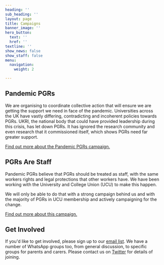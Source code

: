 ```yaml
---
heading: ''
sub_heading: ''
layout: page
title: Campaigns
banner_image: ''
hero_button:
  text: ''
  href: ''
textline: ''
show_news: false
show_staff: false
menu:
  navigation:
    weight: 2

---
```

## Pandemic PGRs

We are organising to coordinate collective action that will ensure we are getting the support we need in face of the pandemic. Universities across the UK have vastly differing, contradicting and incoherent policies towards PGRs. UKRI, the national body that could have provided leadership during this crisis, has let down PGRs. It has ignored the research community and even research that it commissioned itself, which shows PGRs need far greater support.

[Find out more about the Pandemic PGRs campaign.](/pandemic-pgrs-campaign)

## PGRs Are Staff

Pandemic PGRs believe that PGRs should be treated as staff, with the same workers rights and legal protections that other workers have. We have been working with the University and College Union (UCU) to make this happen.

We will only be able to do that with a strong campaign behind us and with the majority of PGRs in UCU membership and actively campaigning for the change.

[Find out more about this campaign.](/pgrs-are-staff)

## Get Involved

If you'd like to get involved, please sign up to our [email list](https://www.jiscmail.ac.uk/cgi-bin/wa-jisc.exe?SUBED1=PGR-COVID19-ORGANISING&A=1). We have a number of WhatsApp groups too, from general discussion, to specific groups for parents and carers. Please contact us on [Twitter](http://twitter.com/pandemicpgrs) for details of joining.